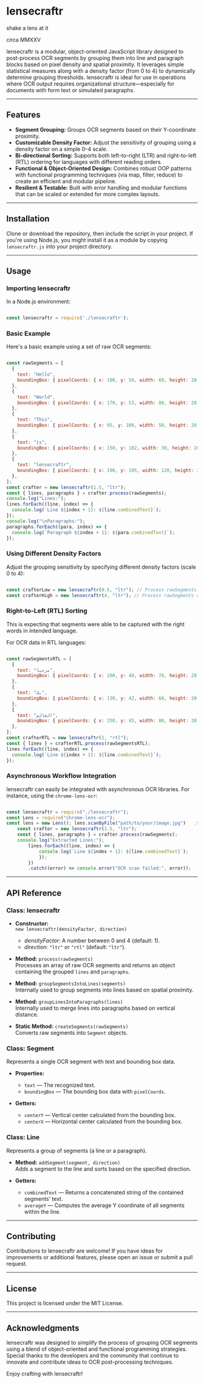 # lensecraftr
shake a lens at it

circa MMXXV

lensecraftr is a modular, object-oriented JavaScript library designed to post-process OCR segments by grouping them into line and paragraph blocks based on pixel density and spatial proximity. It leverages simple statistical measures along with a density factor (from 0 to 4) to dynamically determine grouping thresholds. lensecraftr is ideal for use in operations where OCR output requires organizational structure—especially for documents with form text or simulated paragraphs.

* * *

Features
--------

*   **Segment Grouping:** Groups OCR segments based on their Y-coordinate proximity.
*   **Customizable Density Factor:** Adjust the sensitivity of grouping using a density factor on a simple 0–4 scale.
*   **Bi-directional Sorting:** Supports both left-to-right (LTR) and right-to-left (RTL) ordering for languages with different reading orders.
*   **Functional & Object-Oriented Design:** Combines robust OOP patterns with functional programming techniques (via map, filter, reduce) to create an efficient and modular pipeline.
*   **Resilient & Testable:** Built with error handling and modular functions that can be scaled or extended for more complex layouts.

* * *

Installation
------------

Clone or download the repository, then include the script in your project. If you're using Node.js, you might install it as a module by copying `lensecraftr.js` into your project directory.

* * *

Usage
-----

### Importing lensecraftr

In a Node.js environment:

```javascript

const lensecraftr = require('./lensecraftr');
```

### Basic Example

Here's a basic example using a set of raw OCR segments:

```javascript

const rawSegments = [
  {
    text: "Hello",
    boundingBox: { pixelCoords: { x: 100, y: 50, width: 60, height: 20 } },
  },
  {
    text: "World",
    boundingBox: { pixelCoords: { x: 170, y: 53, width: 80, height: 20 } },
  },
  {
    text: "This",
    boundingBox: { pixelCoords: { x: 95, y: 100, width: 50, height: 20 } },
  },
  {
    text: "is",
    boundingBox: { pixelCoords: { x: 150, y: 102, width: 30, height: 20 } },
  },
  {
    text: "lensecraftr",
    boundingBox: { pixelCoords: { x: 190, y: 105, width: 120, height: 20 } },
  },
];
const crafter = new lensecraftr(1.5, "ltr");
const { lines, paragraphs } = crafter.process(rawSegments);
console.log("Lines:");
lines.forEach((line, index) => {
  console.log(`Line ${index + 1}: ${line.combinedText}`);
});
console.log("\nParagraphs:");
paragraphs.forEach((para, index) => {
  console.log(`Paragraph ${index + 1}: ${para.combinedText}`);
});


```

### Using Different Density Factors

Adjust the grouping sensitivity by specifying different density factors (scale 0 to 4):

```javascript

const crafterLow = new lensecraftr(0.5, "ltr"); // Process rawSegments with a low density factor
const crafterHigh = new lensecraftr(4, "ltr"); // Process rawSegments with a high density factor
```

### Right-to-Left (RTL) Sorting

This is expecting that segments were able to be captured with the right words in intended language.

For OCR data in RTL languages:

```javascript

const rawSegmentsRTL = [
  {
    text: "مرحبا",
    boundingBox: { pixelCoords: { x: 200, y: 40, width: 70, height: 20 } },
  },
  {
    text: "بك",
    boundingBox: { pixelCoords: { x: 130, y: 42, width: 60, height: 20 } },
  },
  {
    text: "العالم",
    boundingBox: { pixelCoords: { x: 250, y: 45, width: 80, height: 20 } },
  },
];
const crafterRTL = new lensecraftr(1, "rtl");
const { lines } = crafterRTL.process(rawSegmentsRTL);
lines.forEach((line, index) => {
  console.log(`Line ${index + 1}: ${line.combinedText}`);
});

```

### Asynchronous Workflow Integration

lensecraftr can easily be integrated with asynchronous OCR libraries. For instance, using the `chrome-lens-ocr`:

```javascript

const lensecraftr = require("./lensecraftr");
const Lens = require("chrome-lens-ocr");
const lens = new Lens(); lens.scanByFile("path/to/your/image.jpg")   .then((rawSegments) => {
    const crafter = new lensecraftr(1.5, "ltr");
    const { lines, paragraphs } = crafter.process(rawSegments);
    console.log("Extracted Lines:");
        lines.forEach((line, index) => {
            console.log(`Line ${index + 1}: ${line.combinedText}`);
            });
        })
        .catch((error) => console.error("OCR scan failed:", error));
```

* * *

API Reference
-------------

### Class: lensecraftr

*   **Constructor:**  
    `new lensecraftr(densityFactor, direction)`
    
    *   _densityFactor:_ A number between 0 and 4 (default: 1).
    *   _direction:_ `"ltr"` or `"rtl"` (default: `"ltr"`).
*   **Method:** `process(rawSegments)`  
    Processes an array of raw OCR segments and returns an object containing the grouped `lines` and `paragraphs`.
    
*   **Method:** `groupSegmentsIntoLines(segments)`  
    Internally used to group segments into lines based on spatial proximity.
    
*   **Method:** `groupLinesIntoParagraphs(lines)`  
    Internally used to merge lines into paragraphs based on vertical distance.
    
*   **Static Method:** `createSegments(rawSegments)`  
    Converts raw segments into `Segment` objects.
    

### Class: Segment

Represents a single OCR segment with text and bounding box data.

*   **Properties:**
    
    *   `text` — The recognized text.
    *   `boundingBox` — The bounding box data with `pixelCoords`.
*   **Getters:**
    
    *   `centerY` — Vertical center calculated from the bounding box.
    *   `centerX` — Horizontal center calculated from the bounding box.

### Class: Line

Represents a group of segments (a line or a paragraph).

*   **Method:** `addSegment(segment, direction)`  
    Adds a segment to the line and sorts based on the specified direction.
    
*   **Getters:**
    
    *   `combinedText` — Returns a concatenated string of the contained segments’ text.
    *   `averageY` — Computes the average Y coordinate of all segments within the line.

* * *

Contributing
------------

Contributions to lensecraftr are welcome! If you have ideas for improvements or additional features, please open an issue or submit a pull request.

* * *

License
-------

This project is licensed under the MIT License.

* * *

Acknowledgments
---------------

lensecraftr was designed to simplify the process of grouping OCR segments using a blend of object-oriented and functional programming strategies. Special thanks to the developers and the community that continue to innovate and contribute ideas to OCR post-processing techniques.

Enjoy crafting with lensecraftr!
